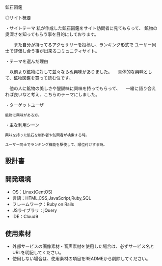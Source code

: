 <!--# <ここにアプリ名を入力>-->
  鉱石図鑑

◎サイト概要

  ・サイトテーマ
    私が作成した鉱石図鑑をサイト訪問者に見てもらって、
    鉱物の奥深さを知ってもらう事を目的にしております。

　　また自分が持ってるアクセサリーを投稿し、ランキング形式で
    ユーザー同士で評価し合う事が出来るコミュニティサイト。

  ・テーマを選んだ理由

  　以前より鉱物に対して並々ならぬ興味がありました。
  　具体的な興味として、鉱物図鑑を買って読む位です。

  　他の人に鉱物の美しさや醍醐味に興味を持ってもらって、
  　一緒に語り合えれば良いなと考え、こちらのテーマにしました。

  ・ターゲットユーザ

    鉱物に興味がある方。

  ・主な利用シーン

    興味を持った鉱石を制作者や訪問者が検索する時。

    ユーザー同士でランキング機能を駆使して、順位付けする時。

## 設計書


## 開発環境
- OS：Linux(CentOS)
- 言語：HTML,CSS,JavaScript,Ruby,SQL
- フレームワーク：Ruby on Rails
- JSライブラリ：jQuery
- IDE：Cloud9

## 使用素材
- 外部サービスの画像素材・音声素材を使用した場合は、必ずサービス名とURLを明記してください。
- 使用しない場合は、使用素材の項目をREADMEから削除してください。